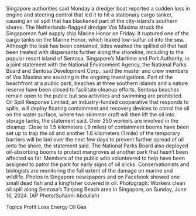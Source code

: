Singapore authorities said Monday a dredger boat reported a sudden loss in engine and steering control that led it to hit a stationary cargo tanker, causing an oil spill that has blackened part of the city-island’s southern shores.
The Netherlands-flagged dredger Vox Maxima struck the Singaporean fuel supply ship Marine Honor on Friday. It ruptured one of the cargo tanks on the Marine Honor, which leaked low-sulfur oil into the sea. Although the leak has been contained, tides washed the spilled oil that had been treated with dispersants further along the shoreline, including to the popular resort island of Sentosa.
Singapore’s Maritime and Port Authority, in a joint statement with the National Environment Agency, the National Parks Board and Sentosa Development Corp., said the master and crew members of Vox Maxima are assisting in the ongoing investigations.
Part of the beachfront at a public park, beaches at three southern islands and a nature reserve have been closed to facilitate cleanup efforts. Sentosa beaches remain open to the public but sea activities and swimming are prohibited.
Oil Spill Response Limited, an industry-funded cooperative that responds to spills, will deploy floating containment and recovery devices to corral the oil on the water surface, where two skimmer craft will then lift the oil into storage tanks, the statement said.
Over 250 workers are involved in the cleanup. Close to 1.5 kilometers (.9 miles) of containment booms have been set up to trap the oil and another 1.6 kilometers (1 mile) of the temporary barriers will be laid over the next few days to prevent further spread of oil onto the shore, the statement said.
The National Parks Board also deployed oil-absorbing booms to protect mangroves at another park that hasn’t been affected so far. Members of the public who volunteered to help have been assigned to patrol the park for early signs of oil slicks.
Conservationists and biologists are monitoring the full extent of the damage on marine and wildlife. Photos in Singapore newspapers and on Facebook showed one small dead fish and a kingfisher covered in oil.
Photograph: Workers clean oil spill along Sentosa’s Tanjong Beach area in Singapore, on Sunday, June 16, 2024. (AP Photo/Suhaimi Abdullah)

Topics
Profit Loss
Energy
Oil Gas
